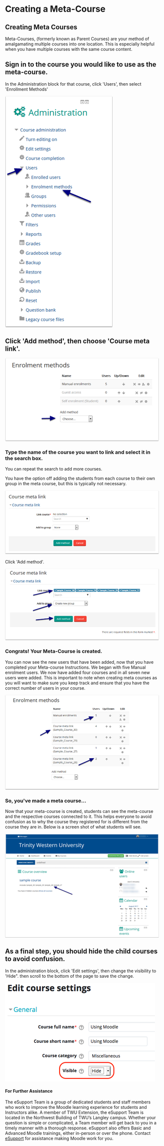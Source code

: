 # Creating a Meta-Course

## Creating Meta Courses

Meta-Courses, \(formerly known as Parent Courses\) are your method of amalgamating multiple courses into one location. This is especially helpful when you have multiple courses with the same course content.

## Sign in to the course you would like to use as the meta-course.

In the Administration block for that course, click 'Users', then select 'Enrollment Methods'

![](../.gitbook/assets/here-are-the-steps.png)

## Click 'Add method', then choose 'Course meta link'.

![](../.gitbook/assets/next%20%281%29.png)

### Type the name of the course you want to link and select it in the search box.

You can repeat the search to add more courses.

You have the option off adding the students from each course to their own group in the meta course, but this is typically not necessary.

![](../.gitbook/assets/linking-courses-to-your-meta-course.png)

Click 'Add method'. 

![](../.gitbook/assets/your-page-might-look-like-this-when-it-is-completed.png)

### Congrats! Your Meta-Course is created.

You can now see the new users that have been added, now that you have completed your Meta-course Instructions. We began with five Manual enrolment users. We now have added four courses and in all seven new users were added. This is important to note when creating meta courses as you will want to make sure you keep track and ensure that you have the correct number of users in your course.

![](../.gitbook/assets/congrats-your-meta-course-is-created.png)

### So, you've made a meta course...

Now that your meta-course is created, students can see the meta-course and the respective courses connected to it. This helps everyone to avoid confusion as to why the course they registered for is different from the course they are in. Below is a screen shot of what students will see.

![](../.gitbook/assets/so-you-ve-made-a-meta-course.png)

## As a final step, you should hide the child courses to avoid confusion.

In the administration block, click 'Edit settings', then change the visibility to 'Hide". then scroll to the bottom of the page to save the change.

![](../.gitbook/assets/screen-shot-2018-03-01-at-11.12.23-am.png)

#### For Further Assistance

The eSupport Team is a group of dedicated students and staff members who work to improve the Moodle learning experience for students and Instructors alike. A member of TWU Extension, the eSupport Team is located in the Northwest Building of TWU’s Langley campus. Whether your question is simple or complicated, a Team member will get back to you in a timely manner with a thorough response. eSupport also offers Basic and Advanced Moodle trainings, either in-person or over the phone. Contact [eSupport](https://trinitywestern.teamdynamix.com/TDClient/Requests/ServiceDet?ID=16141) for assistance making Moodle work for you.

